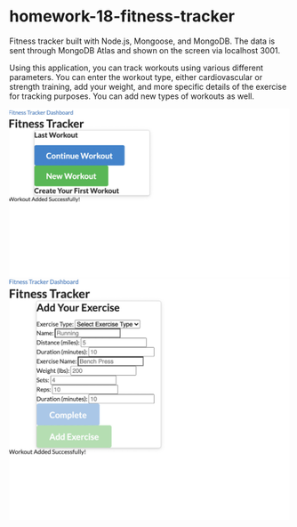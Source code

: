 # homework-18-fitness-tracker

Fitness tracker built with Node.js, Mongoose, and MongoDB. The data is sent through MongoDB Atlas and shown on the screen via localhost 3001. 

Using this application, you can track workouts using various different parameters. You can enter the workout type, either cardiovascular or strength training, add your weight, and more specific details of the exercise for tracking purposes. You can add new types of workouts as well.

![screenshot1](./Develop/assets/screenshot1.jpg)
![screenshot2](./Develop/assets/screenshot2.jpg)
